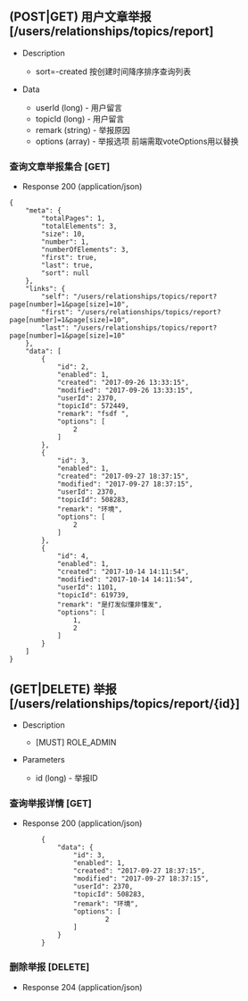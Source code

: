 
## (POST|GET) 用户文章举报 [/users/relationships/topics/report]

+ Description
    + sort=-created 按创建时间降序排序查询列表
    
+ Data
    + userId (long) - 用户留言
    + topicId (long) - 用户留言
    + remark (string) - 举报原因
    + options (array) - 举报选项 前端需取voteOptions用以替换
        
### 查询文章举报集合 [GET]

+ Response 200 (application/json)
```
{
    "meta": {
        "totalPages": 1,
        "totalElements": 3,
        "size": 10,
        "number": 1,
        "numberOfElements": 3,
        "first": true,
        "last": true,
        "sort": null
    },
    "links": {
        "self": "/users/relationships/topics/report?page[number]=1&page[size]=10",
        "first": "/users/relationships/topics/report?page[number]=1&page[size]=10",
        "last": "/users/relationships/topics/report?page[number]=1&page[size]=10"
    },
    "data": [
        {
            "id": 2,
            "enabled": 1,
            "created": "2017-09-26 13:33:15",
            "modified": "2017-09-26 13:33:15",
            "userId": 2370,
            "topicId": 572449,
            "remark": "fsdf ",
            "options": [
                2
            ]
        },
        {
            "id": 3,
            "enabled": 1,
            "created": "2017-09-27 18:37:15",
            "modified": "2017-09-27 18:37:15",
            "userId": 2370,
            "topicId": 508283,
            "remark": "环境",
            "options": [
                2
            ]
        },
        {
            "id": 4,
            "enabled": 1,
            "created": "2017-10-14 14:11:54",
            "modified": "2017-10-14 14:11:54",
            "userId": 1101,
            "topicId": 619739,
            "remark": "是打发似懂非懂发",
            "options": [
                1,
                2
            ]
        }
    ]
}
```
## (GET|DELETE) 举报  [/users/relationships/topics/report/{id}]

+ Description
    + [MUST] ROLE_ADMIN 

+ Parameters
    + id (long) - 举报ID

### 查询举报详情 [GET]

+ Response 200 (application/json)
```
        {
            "data": {
                "id": 3,
                "enabled": 1,
                "created": "2017-09-27 18:37:15",
                "modified": "2017-09-27 18:37:15",
                "userId": 2370,
                "topicId": 508283,
                "remark": "环境",
                "options": [
                        2
                ]
            }
        }
```
### 删除举报 [DELETE]

+ Response 204 (application/json)
